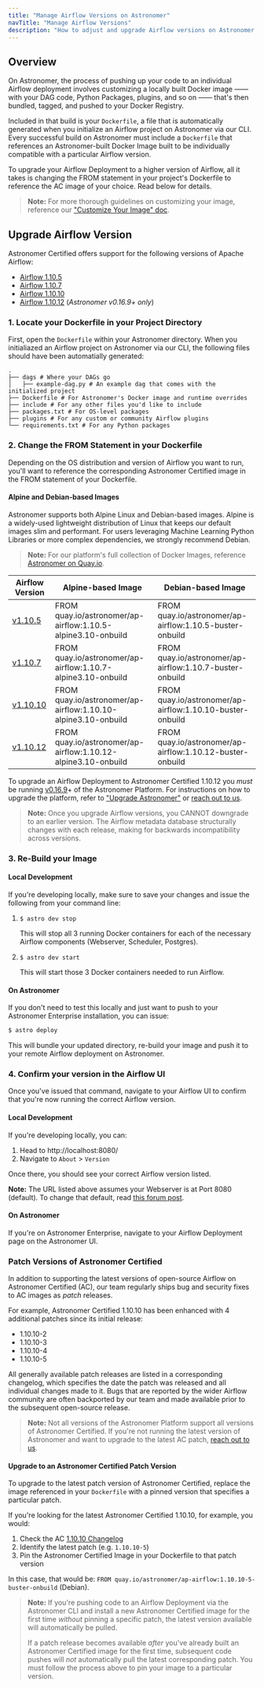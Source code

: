 ```yaml
---
title: "Manage Airflow Versions on Astronomer"
navTitle: "Manage Airflow Versions"
description: "How to adjust and upgrade Airflow versions on Astronomer."
---
```


## Overview

On Astronomer, the process of pushing up your code to an individual Airflow deployment involves customizing a locally built Docker image —— with your DAG code, Python Packages, plugins, and so on —— that's then bundled, tagged, and pushed to your Docker Registry.

Included in that build is your `Dockerfile`, a file that is automatically generated when you initialize an Airflow project on Astronomer via our CLI. Every successful build on Astronomer must include a `Dockerfile` that references an Astronomer-built Docker Image built to be individually compatible with a particular Airflow version.

To upgrade your Airflow Deployment to a higher version of Airflow, all it takes is changing the FROM statement in your project's Dockerfile to reference the AC image of your choice. Read below for details.

> **Note:** For more thorough guidelines on customizing your image, reference our ["Customize Your Image" doc](/docs/enterprise/v0.16/develop/customize-image/).

## Upgrade Airflow Version

Astronomer Certified offers support for the following versions of Apache Airflow:

- [Airflow 1.10.5](https://github.com/apache/airflow/releases/tag/1.10.5)
- [Airflow 1.10.7](https://github.com/apache/airflow/releases/tag/1.10.7)
- [Airflow 1.10.10](https://airflow.apache.org/blog/airflow-1.10.10/)
- [Airflow 1.10.12](https://airflow.apache.org/blog/airflow-1.10.12/) (_Astronomer v0.16.9+ only_)

### 1. Locate your Dockerfile in your Project Directory

First, open the `Dockerfile` within your Astronomer directory. When you initialiazed an Airflow project on Astronomer via our CLI, the following files should have been automatially generated:

```
.
├── dags # Where your DAGs go
│   ├── example-dag.py # An example dag that comes with the initialized project
├── Dockerfile # For Astronomer's Docker image and runtime overrides
├── include # For any other files you'd like to include
├── packages.txt # For OS-level packages
├── plugins # For any custom or community Airflow plugins
└── requirements.txt # For any Python packages
```

### 2. Change the FROM Statement in your Dockerfile

Depending on the OS distribution and version of Airflow you want to run, you'll want to reference the corresponding Astronomer Certified image in the FROM statement of your Dockerfile.

#### Alpine and Debian-based Images

Astronomer supports both Alpine Linux and Debian-based images. Alpine is a widely-used lightweight distribution of Linux that keeps our default images slim and performant. For users leveraging Machine Learning Python Libraries or more complex dependencies, we strongly recommend Debian.

> **Note:** For our platform's full collection of Docker Images, reference [Astronomer on Quay.io](https://hub.docker.com/r/quay.io/astronomer/ap-airflow/tags).

| Airflow Version | Alpine-based Image                          | Debian-based Image
|-----------------|-----------------------------------------------------|-----------------------------------------------------|
| [v1.10.5](https://github.com/astronomer/ap-airflow/blob/master/1.10.5/CHANGELOG.md)         | FROM quay.io/astronomer/ap-airflow:1.10.5-alpine3.10-onbuild | FROM quay.io/astronomer/ap-airflow:1.10.5-buster-onbuild |
| [v1.10.7](https://github.com/astronomer/ap-airflow/blob/master/1.10.7/CHANGELOG.md)         | FROM quay.io/astronomer/ap-airflow:1.10.7-alpine3.10-onbuild | FROM quay.io/astronomer/ap-airflow:1.10.7-buster-onbuild |
| [v1.10.10](https://github.com/astronomer/ap-airflow/blob/master/1.10.10/CHANGELOG.md)         | FROM quay.io/astronomer/ap-airflow:1.10.10-alpine3.10-onbuild | FROM quay.io/astronomer/ap-airflow:1.10.10-buster-onbuild |
| [v1.10.12](https://github.com/astronomer/ap-airflow/blob/master/1.10.12/CHANGELOG.md)         | FROM quay.io/astronomer/ap-airflow:1.10.12-alpine3.10-onbuild | FROM quay.io/astronomer/ap-airflow:1.10.12-buster-onbuild |

To upgrade an Airflow Deployment to Astronomer Certified 1.10.12 you _must_ be running  [v0.16.9](https://www.astronomer.io/docs/enterprise/v0.16/resources/release-notes/)+ of the Astronomer Platform. For instructions on how to upgrade the platform, refer to ["Upgrade Astronomer"](https://www.astronomer.io/docs/enterprise/v0.16/manage-astronomer/upgrade-astronomer/) or [reach out to us](https://support.astronomer.io).

> **Note:** Once you upgrade Airflow versions, you CANNOT downgrade to an earlier version. The Airflow metadata database structurally changes with each release, making for backwards incompatibility across versions.

### 3. Re-Build your Image

#### Local Development

If you're developing locally, make sure to save your changes and issue the following from your command line:

1. `$ astro dev stop`

   This will stop all 3 running Docker containers for each of the necessary Airflow components (Webserver, Scheduler, Postgres).

2. `$ astro dev start`

   This will start those 3 Docker containers needed to run Airflow.

#### On Astronomer

If you don't need to test this locally and just want to push to your Astronomer Enterprise installation, you can issue:

```bash
$ astro deploy
```

This will bundle your updated directory, re-build your image and push it to your remote Airflow deployment on Astronomer.

### 4. Confirm your version in the Airflow UI

Once you've issued that command, navigate to your Airflow UI to confirm that you're now running the correct Airflow version.

#### Local Development

If you're developing locally, you can:

1. Head to http://localhost:8080/
2. Navigate to `About` > `Version`

Once there, you should see your correct Airflow version listed.

**Note:** The URL listed above assumes your Webserver is at Port 8080 (default). To change that default, read [this forum post](https://forum.astronomer.io/t/i-already-have-the-ports-that-the-cli-is-trying-to-use-8080-5432-occupied-can-i-change-the-ports-when-starting-a-project/48).

#### On Astronomer

If you're on Astronomer Enterprise, navigate to your Airflow Deployment page on the Astronomer UI.

### Patch Versions of Astronomer Certified

In addition to supporting the latest versions of open-source Airflow on Astronomer Certified (AC), our team regularly ships bug and security fixes to AC images as _patch_ releases.

For example, Astronomer Certified 1.10.10 has been enhanced with 4 additional patches since its initial release:

- 1.10.10-2
- 1.10.10-3
- 1.10.10-4
- 1.10.10-5

All generally available patch releases are listed in a corresponding changelog, which specifies the date the patch was released and all individual changes made to it. Bugs that are reported by the wider Airflow community are often backported by our team and made available prior to the subsequent open-source release.

> **Note:** Not all versions of the Astronomer Platform support all versions of Astronomer Certified. If you're not running the latest version of Astronomer and want to upgrade to the latest AC patch, [reach out to us](https://support.astronomer.io).

#### Upgrade to an Astronomer Certified Patch Version

To upgrade to the latest patch version of Astronomer Certified, replace the image referenced in your `Dockerfile` with a pinned version that specifies a particular patch.

If you're looking for the latest Astronomer Certified 1.10.10, for example, you would:

1. Check the AC [1.10.10 Changelog](https://github.com/astronomer/ap-airflow/blob/master/1.10.10/CHANGELOG.md)
2. Identify the latest patch (e.g. `1.10.10-5`)
3. Pin the Astronomer Certified Image in your Dockerfile to that patch version

In this case, that would be: `FROM quay.io/astronomer/ap-airflow:1.10.10-5-buster-onbuild` (Debian).

> **Note:** If you're pushing code to an Airflow Deployment via the Astronomer CLI and install a new Astronomer Certified image for the first time _without_ pinning a specific patch, the latest version available will automatically be pulled.
> 
> If a patch release becomes available _after_ you've already built an Astronomer Certified image for the first time, subsequent code pushes will _not_ automatically pull the latest corresponding patch. You must follow the process above to pin your image to a particular version.